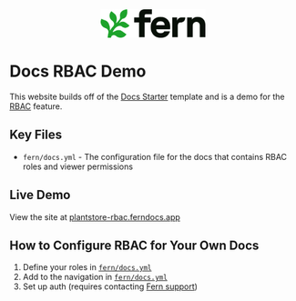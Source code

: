 <div align="center">
  <a href="https://www.buildwithfern.com/?utm_source=github&utm_medium=readme&utm_campaign=docs-starter-openapi&utm_content=logo">
    <img src="/fern/docs/assets/fern-logo.png" height="50" alt="Fern Logo" />
  </a>
</div>

# Docs RBAC Demo

This website builds off of the [Docs Starter](https://github.com/fern-api/docs-starter) template and is a demo for the [RBAC](https://buildwithfern.com/learn/docs/building-and-customizing-your-docs/rbac) feature.

## Key Files

- `fern/docs.yml` - The configuration file for the docs that contains RBAC roles and viewer permissions

## Live Demo

View the site at [plantstore-rbac.ferndocs.app](https://plantstore-rbac.ferndocs.app)

## How to Configure RBAC for Your Own Docs

1. Define your roles in [`fern/docs.yml`](https://github.com/fern-demo/rbac-example/blob/22d72c53d4f397bbef70b3e1c69e2e27995a363f/fern/docs.yml#L5-L9)
2. Add to the navigation in [`fern/docs.yml`](https://github.com/fern-demo/rbac-example/blob/22d72c53d4f397bbef70b3e1c69e2e27995a363f/fern/docs.yml#L28-L31)
3. Set up auth (requires contacting [Fern support](https://buildwithfern.com/learn#get-support))